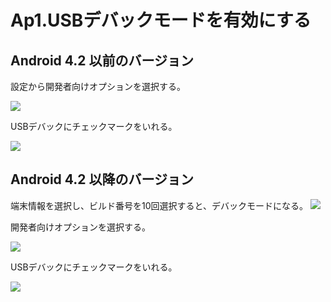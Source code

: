 # Ap1.USBデバックモードを有効にする

## Android 4.2 以前のバージョン

設定から開発者向けオプションを選択する。

![](ap0101.png) 

USBデバックにチェックマークをいれる。

![](ap0102.png)

## Android 4.2 以降のバージョン
端末情報を選択し、ビルド番号を10回選択すると、デバックモードになる。
![](ap0103.png)

開発者向けオプションを選択する。

![](ap0101.png) 

USBデバックにチェックマークをいれる。

![](ap0102.png)